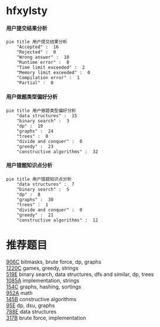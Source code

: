 # hfxylsty

<!-- tabs:start -->



#### **用户提交结果分析**

```mermaid
pie title 用户提交结果分析
    "Accepted" :  16
    "Rejected" :  0
    "Wrong answer" :  18
    "Runtime error" :  0
    "Time limit exceeded" :  2
    "Memory limit exceeded" :  0
    "Compilation error" :  1
    "Partial" :  0
```

#### **用户做题类型偏好分析**

```mermaid
pie title 用户做题类型偏好分析
    "data structures" :  15
    "binary search" :  3
    "dp" :  19
    "graphs" :  24
    "trees" :  0
    "divide and conquer" :  0
    "greedy" :  23
    "constructive algorithms" :  32
```
#### **用户错题知识点分析**

```mermaid
pie title 用户错题知识点分析
    "data structures" :  7
    "binary search" :  5
    "dp" :  8
    "graphs" :  30
    "trees" :  1
    "divide and conquer" :  0
    "greedy" :  21
    "constructive algorithms" :  12
```



<!-- tabs:end -->
# 推荐题目
[906C](https://codeforces.com/contest/906/problem/C)		bitmasks,
                        brute force,
                        dp,
                        graphs		  
[1220C](https://codeforces.com/contest/1220/problem/C)		games,
                        greedy,
                        strings		  
[519E](https://codeforces.com/contest/519/problem/E)		binary search,
                        data structures,
                        dfs and similar,
                        dp,
                        trees		  
[1085A](https://codeforces.com/contest/1085/problem/A)		implementation,
                        strings		  
[154C](https://codeforces.com/contest/154/problem/C)		graphs,
                        hashing,
                        sortings		  
[952A](https://codeforces.com/contest/952/problem/A)		math		  
[145B](https://codeforces.com/contest/145/problem/B)		constructive algorithms		  
[95E](https://codeforces.com/contest/95/problem/E)		dp,
                        dsu,
                        graphs		  
[788E](https://codeforces.com/contest/788/problem/E)		data structures		  
[317B](https://codeforces.com/contest/317/problem/B)		brute force,
                        implementation		  

